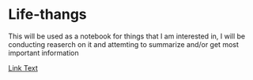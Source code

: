 # Life-thangs
This will be used as a notebook for things that I am interested in, I will be conducting reaserch on it and attemting to summarize and/or get most important information

[Link Text](test)
